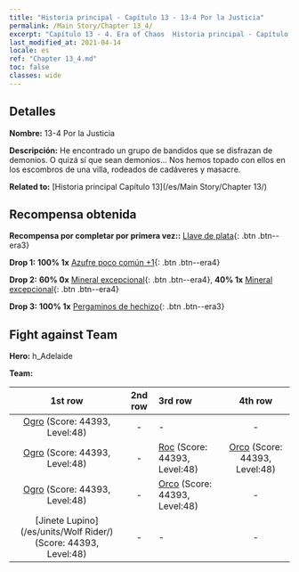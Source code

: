 ```yaml
---
title: "Historia principal - Capítulo 13 - 13-4 Por la Justicia"
permalink: /Main Story/Chapter 13_4/
excerpt: "Capítulo 13 - 4. Era of Chaos  Historia principal - Capítulo 13_4. 13-4 Por la Justicia"
last_modified_at: 2021-04-14
locale: es
ref: "Chapter 13_4.md"
toc: false
classes: wide
---
```


## Detalles

 **Nombre:** 13-4 Por la Justicia

 **Descripción:** He encontrado un grupo de bandidos que se disfrazan de demonios. O quizá sí que sean demonios... Nos hemos topado con ellos en los escombros de una villa, rodeados de cadáveres y masacre.

 **Related to:** [Historia principal Capítulo 13](/es/Main Story/Chapter 13/)

## Recompensa obtenida

 **Recompensa por completar por primera vez::** [Llave de plata](/es/Items/con_693/){: .btn .btn--era3}

 **Drop 1:** **100% 1x** [Azufre poco común +1](/es/Items/mat_43/){: .btn .btn--era4}

 **Drop 2:** **60% 0x** [Mineral excepcional](/es/Items/mat_33/){: .btn .btn--era4}, **40% 1x** [Mineral excepcional](/es/Items/mat_33/){: .btn .btn--era4}

 **Drop 3:** **100% 1x** [Pergaminos de hechizo](/es/Items/con_694/){: .btn .btn--era3}


## Fight against Team
 **Hero:** h_Adelaide

 **Team:**


  | 1st row | 2nd row | 3rd row | 4th row |
  |:----:|:----:|:----|:----:|
  | [Ogro](/es/units/Ogre/) (Score: 44393, Level:48)  | - | - | - |
  | [Ogro](/es/units/Ogre/) (Score: 44393, Level:48)  | - | [Roc](/es/units/Roc/) (Score: 44393, Level:48)  | [Orco](/es/units/Orc/) (Score: 44393, Level:48)  |
  | [Ogro](/es/units/Ogre/) (Score: 44393, Level:48)  | - | [Orco](/es/units/Orc/) (Score: 44393, Level:48)  | - |
  | [Jinete Lupino](/es/units/Wolf Rider/) (Score: 44393, Level:48)  | - | - | - |


